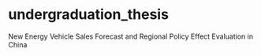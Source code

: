 # undergraduation_thesis
New Energy Vehicle Sales Forecast and Regional Policy Effect Evaluation in China
